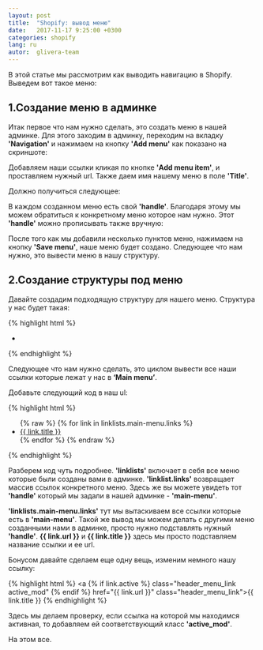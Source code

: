 ```yaml
---
layout: post
title:  "Shopify: вывод меню"
date:   2017-11-17 9:25:00 +0300
categories: shopify
lang: ru
autor:  glivera-team
---
```


В этой статье мы рассмотрим как выводить навигацию в Shopify. Выведем вот такое меню:
<img alt="" src="../../../../i/output-menu-1.jpg">

## 1.Создание меню в админке

Итак первое что нам нужно сделать, это создать меню в нашей админке. Для этого заходим в админку, переходим на вкладку <b>'Navigation'</b> и нажимаем на кнопку <b>'Add menu'</b> как показано на скриншоте:
<img alt="" src="../../../../i/output-menu-2.jpg">

Добавляем наши ссылки кликая по кнопке <b>'Add menu item'</b>, и проставляем нужный url. Также даем имя нашему меню в поле <b>'Title'</b>.

Должно получиться следующее:
<img alt="" src="../../../../i/output-menu-3.jpg">

В каждом созданном меню есть свой <b>'handle'</b>. Благодаря этому мы можем обратиться к конкретному меню которое нам нужно. Этот <b>'handle'</b> можно прописывать также вручную:
<img alt="" src="../../../../i/output-menu-4.jpg">

После того как мы добавили несколько пунктов меню, нажимаем на кнопку <b>'Save menu'</b>, наше меню будет создано. Следующее что нам нужно, это вывести меню в нашу структуру.

## 2.Создание структуры под меню

Давайте создадим подходящую структуру для нашего меню.
Структура у нас будет такая:

{% highlight html %}
<nav class="header_menu">
	<ul class="header_menu_list">
			<li class="header_menu_item">
				<a href="#" class="header_menu_link"></a>
			</li>
	</ul>
</nav>
{% endhighlight %}

Следующее что нам нужно сделать, это циклом вывести все наши ссылки которые лежат у нас в <b>‘Main menu’</b>.

Добавьте следующий код в наш ul:

{% highlight html %}
<ul class="header_menu_list">
	{% raw  %}
	{% for link in linklists.main-menu.links %}
		<li class="header_menu_item">
			<a href="{{ link.url }}" class="header_menu_link">{{ link.title }}</a>
		</li>
	{% endfor %}
	{% endraw %}
</ul>
{% endhighlight %}

Разберем код чуть подробнее. <b>'linklists'</b> включает в себя все меню которые были созданы вами в админке. <b>'linklist.links'</b> возвращает массив ссылок конкретного меню. Здесь же вы можете увидеть тот <b>'handle'</b> который мы задали в нашей админке - <b>'main-menu'</b>.

<b>'linklists.main-menu.links'</b> тут мы вытаскиваем все ссылки которые есть в <b>'main-menu'</b>. Такой же вывод мы можем делать с другими меню созданными нами в админке, просто нужно подставлять нужный <b>'handle'</b>. <b>{{ link.url }}</b> и <b>{{ link.title }}</b> здесь мы просто подставляем название ссылки и ее url.

Бонусом давайте сделаем еще одну вещь, изменим немного нашу ссылку:

{% highlight html %}
<a {% if link.active %} class="header_menu_link active_mod" {% endif %} href="{{ link.url }}" class="header_menu_link">{{ link.title }}</a>
{% endhighlight %}

Здесь мы делаем проверку, если ссылка на которой мы находимся активная, то добавляем ей соответствующий класс <b>'active_mod'</b>.

На этом все.